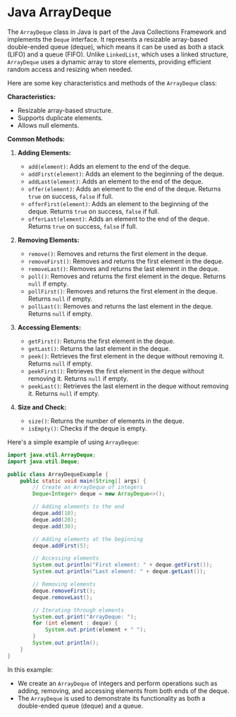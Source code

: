 # Java ArrayDeque

The `ArrayDeque` class in Java is part of the Java Collections Framework and implements the `Deque` interface. It represents a resizable array-based double-ended queue (deque), which means it can be used as both a stack (LIFO) and a queue (FIFO). Unlike `LinkedList`, which uses a linked structure, `ArrayDeque` uses a dynamic array to store elements, providing efficient random access and resizing when needed.

Here are some key characteristics and methods of the `ArrayDeque` class:

**Characteristics:**
- Resizable array-based structure.
- Supports duplicate elements.
- Allows null elements.

**Common Methods:**

1. **Adding Elements:**
   - `add(element)`: Adds an element to the end of the deque.
   - `addFirst(element)`: Adds an element to the beginning of the deque.
   - `addLast(element)`: Adds an element to the end of the deque.
   - `offer(element)`: Adds an element to the end of the deque. Returns `true` on success, `false` if full.
   - `offerFirst(element)`: Adds an element to the beginning of the deque. Returns `true` on success, `false` if full.
   - `offerLast(element)`: Adds an element to the end of the deque. Returns `true` on success, `false` if full.

2. **Removing Elements:**
   - `remove()`: Removes and returns the first element in the deque.
   - `removeFirst()`: Removes and returns the first element in the deque.
   - `removeLast()`: Removes and returns the last element in the deque.
   - `poll()`: Removes and returns the first element in the deque. Returns `null` if empty.
   - `pollFirst()`: Removes and returns the first element in the deque. Returns `null` if empty.
   - `pollLast()`: Removes and returns the last element in the deque. Returns `null` if empty.

3. **Accessing Elements:**
   - `getFirst()`: Returns the first element in the deque.
   - `getLast()`: Returns the last element in the deque.
   - `peek()`: Retrieves the first element in the deque without removing it. Returns `null` if empty.
   - `peekFirst()`: Retrieves the first element in the deque without removing it. Returns `null` if empty.
   - `peekLast()`: Retrieves the last element in the deque without removing it. Returns `null` if empty.

4. **Size and Check:**
   - `size()`: Returns the number of elements in the deque.
   - `isEmpty()`: Checks if the deque is empty.

Here's a simple example of using `ArrayDeque`:

```java
import java.util.ArrayDeque;
import java.util.Deque;

public class ArrayDequeExample {
    public static void main(String[] args) {
        // Create an ArrayDeque of integers
        Deque<Integer> deque = new ArrayDeque<>();

        // Adding elements to the end
        deque.add(10);
        deque.add(20);
        deque.add(30);

        // Adding elements at the beginning
        deque.addFirst(5);

        // Accessing elements
        System.out.println("First element: " + deque.getFirst());
        System.out.println("Last element: " + deque.getLast());

        // Removing elements
        deque.removeFirst();
        deque.removeLast();

        // Iterating through elements
        System.out.print("ArrayDeque: ");
        for (int element : deque) {
            System.out.print(element + " ");
        }
        System.out.println();
    }
}
```

In this example:

- We create an `ArrayDeque` of integers and perform operations such as adding, removing, and accessing elements from both ends of the deque.
- The `ArrayDeque` is used to demonstrate its functionality as both a double-ended queue (deque) and a queue.

